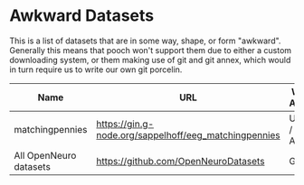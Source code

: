 # Awkward Datasets
This is a list of datasets that are in some way, shape, or form
"awkward". Generally this means that pooch won't support them
due to either a custom downloading system, or them making use of
git and git annex, which would in turn require us to write our own git porcelin.

| Name                   | URL                                                   | Why it's Awkward     | Dataset format |
|------------------------|-------------------------------------------------------|----------------------|----------------|
| matchingpennies        | https://gin.g-node.org/sappelhoff/eeg_matchingpennies | Uses GIn / Git Annex | BIDS           |
| All OpenNeuro datasets | https://github.com/OpenNeuroDatasets                  | Git                  | Various        |
